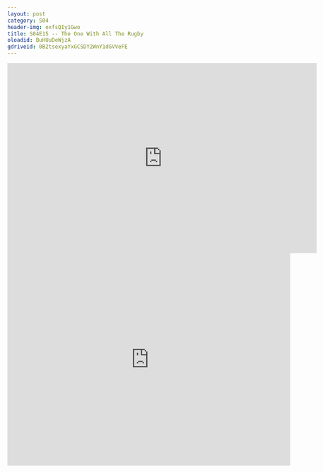 ```yaml
---
layout: post 
category: S04 
header-img: oxfsQIy1Gwo 
title: S04E15 -- The One With All The Rugby 
oloadid: BuHUuDeWjzA 
gdriveid: 0B2tsexyaYxGCSDY2WnY1dGVVeFE 
--- 
```

<!--more--> 
<iframe src='https://openload.co/embed/BuHUuDeWjzA/' width='700' height='430' frameborder='0' scrolling='no' allowfullscreen='allowfullscreen'></iframe> 
<iframe src='https://drive.google.com/file/d/0B2tsexyaYxGCSDY2WnY1dGVVeFE/preview' width='640' height='480' frameborder='0' scrolling='no' allowfullscreen='allowfullscreen'></iframe> 